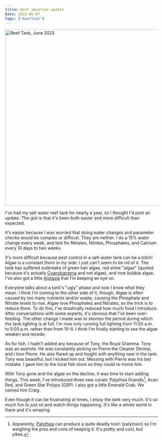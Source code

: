 ```yaml
---
title: Reef aquarium update
Date: 2023-06-07
Tags: ["ReefTank"]
---
```



<a data-flickr-embed="true" href="https://www.flickr.com/gp/jbaty/6625mH4df5" title="Reef Tank, June 2023"><img src="https://live.staticflickr.com/65535/52957758004_f4469877ea_c.jpg" width="800" height="579" alt="Reef Tank, June 2023"/></a><script async src="//embedr.flickr.com/assets/client-code.js" charset="utf-8"></script>

I've had my salt water reef tank for nearly a year, so I thought I'd post an update. The gist is that it's been both easier and more difficult than expected.

It's easier because I was worried that doing water changes and parameter checks would be complex or difficult. They are neither. I do a 15% water change every week, and test for Nitrates, Nitrites, Phosphates, and Calcium every 10 days to two weeks.

It's more difficult because pest control in a salt-water tank can be a bitch! Algae is a constant thorn in my side. I just can't seem to be rid of it. The tank has suffered outbreaks of green hair algae, red slime "algae" (quoted because it's actually [Cyanobacteria](https://en.wikipedia.org/wiki/Cyanobacteria) and not algae), and now bubble algae. I've also got a little [Aiptasia](https://en.wikipedia.org/wiki/Aiptasia) that I'm keeping an eye on.

Everyone talks about a tank's "ugly" phase and now I know what they mean. I think I'm coming to the other side of it, though. Algae is often caused by too many nutrients and/or waste, causing the Phosphate and Nitrate levels to rise. Algae love Phosphates and Nitrates, so the trick is to reduce them. To do this, I've drastically reduced how much food I introduce. After conversations with some experts, it's obvious that I've been over-feeding. The other change I made was to shorten the period during which the tank lighting is at full. I'm now only running full lighting from 11:00 a.m. to 5:00 p.m. rather than from 10-6. I think I'm finally starting to see the algae weaken and recede.

As for fish, I hadn't added any because of Tony, the Royal Gramma. Tony was an asshole. He was constantly picking on Pierre the Cleaner Shrimp, and I _love_ Pierre. He also flared up and fought with anything new in the tank. Tony was beautiful, but I kicked him out. Messing with Pierre was his last mistake. I gave him to the local fish store so they could re-home him.

With Tony gone and the algae on the decline, it was time to start adding things. This week, I've introduced three new corals: Palythoa Grandis[^toxic], Acan Red, and Green Star Polyps (GSP). I also got a little Emerald Crab. We named him Craig.

Even though it can be frustrating at times, I enjoy the tank very much. It's so much fun to just sit and watch things happening. It's like a whole world in there and it's amazing.


[^toxic]: Apparently, [Palythoa](https://en.wikipedia.org/wiki/Palythoa) can produce a quite deadly toxin (palytoxin) so I'm weighing the pros and cons of keeping it. It's pretty and cool, but yikes.


